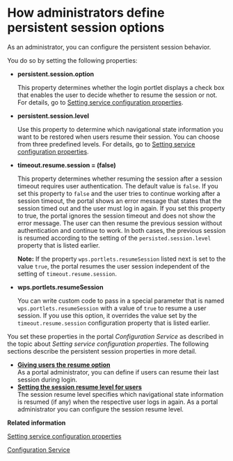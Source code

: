 # How administrators define persistent session options

As an administrator, you can configure the persistent session behavior.

You do so by setting the following properties:

-   **persistent.session.option**

    This property determines whether the login portlet displays a check box that enables the user to decide whether to resume the session or not. For details, go to [Setting service configuration properties](adsetcfg.md).

-   **persistent.session.level**

    Use this property to determine which navigational state information you want to be restored when users resume their session. You can choose from three predefined levels. For details, go to [Setting service configuration properties](adsetcfg.md).

-   **timeout.resume.session = \(false\)**

    This property determines whether resuming the session after a session timeout requires user authentication. The default value is `false`. If you set this property to `false` and the user tries to continue working after a session timeout, the portal shows an error message that states that the session timed out and the user must log in again. If you set this property to true, the portal ignores the session timeout and does not show the error message. The user can then resume the previous session without authentication and continue to work. In both cases, the previous session is resumed according to the setting of the `persisted.session.level` property that is listed earlier.

    **Note:** If the property `wps.portlets.resumeSession` listed next is set to the value `true`, the portal resumes the user session independent of the setting of `timeout.resume.session`.

-   **wps.portlets.resumeSession**

    You can write custom code to pass in a special parameter that is named `wps.portlets.resumeSession` with a value of `true` to resume a user session. If you use this option, it overrides the value set by the `timeout.resume.session` configuration property that is listed earlier.


You set these properties in the portal *Configuration Service* as described in the topic about *Setting service configuration properties*. The following sections describe the persistent session properties in more detail.

-   **[Giving users the resume option](../admin-system/adcfgpss_uresopt.md)**  
As a portal administrator, you can define if users can resume their last session during login.
-   **[Setting the session resume level for users](../admin-system/adcfgpss_setreslvl.md)**  
The session resume level specifies which navigational state information is resumed \(if any\) when the respective user logs in again. As a portal administrator you can configure the session resume level.


**Related information**  


[Setting service configuration properties](../admin-system/adsetcfg.md)

[Configuration Service](../admin-system/srvcfgref_config.md)

